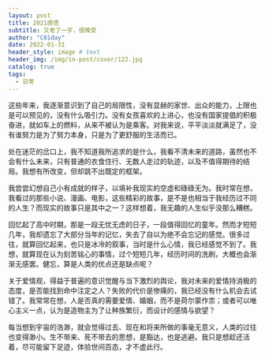 ```yaml
---
layout: post
title: 2021感悟
subtitle: 又老了一岁，很难受
author: "C01day"
date: 2022-01-31
header_style: image # text
header_img: /img/in-post/cover/122.jpg
catalog: true
tags:
  - 日常
---
```


这些年来，我逐渐意识到了自己的局限性，没有显赫的家世、出众的能力，上限也是可以预见的，没有什么吸引力。没有女孩喜欢的上进心，也没有国家提倡的积极奋进，就如车上的燃料，从来不被认为是乘客。对我来说，平平淡淡就满足了，没有谁努力是为了努力本身，只是为了更舒服的生活而已。

处在迷茫的岔口上，我不知道我所追求的是什么，我看不清未来的道路，虽然也不会有什么未来，只有普通的衣食住行、无数人走过的轨迹，以及不值得期待的结局。我想有所改变，但却跳不出既定的框架。

我尝尝幻想自己小有成就的样子，以填补我现实的空虚和碌碌无为。我时常在想，我看过的那些小说、漫画、电影，这些精彩的故事，是不是也相当于我经历过不同的人生？而现实的故事只是其中之一？这样想着，我无趣的人生似乎没那么糟糕。

回忆起了高中时期，那是一段无忧无虑的日子，一段值得回忆的童年。然而才短短几年，我却遗忘了大部分当年的记忆，失去了自以为绝不会忘记的感觉。很多过往，就算回忆起来，也只是冰冷的叙事，当时是什么心情，我已经感觉不到了。我想，就算现在认为刻苦铭心的事情，过个短短几年，经历时间的洗刷，大概也会渐渐无感罢。健忘，算是人类的优点还是缺点呢？

关于爱情观，得益于普遍的意识觉醒与当下激烈的舆论，我对未来的爱情持消极的态度，是否能找到命中注定之人？失败的代价是惨痛的，我已经没有什么机会去试错了。我常常在想，人是否真的需要爱情、婚姻，而不是荷尔蒙作祟；或者可以唯心主义一点，认为是造物主为了让种族繁衍，而设计的感情与欲望？

每当想到宇宙的浩渺，就会觉得过去、现在和将来所做的事毫无意义，人类的过往也变得渺小。生不带来、死不带去的思想，是豁达，也是逃避。我只是想趁还活着，尽可能留下足迹，体验世间百态，才不虚此行。